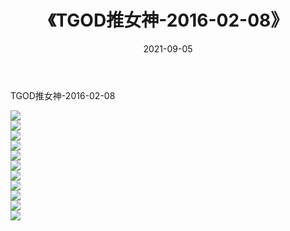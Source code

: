 ﻿---
layout: post
title:  《TGOD推女神-2016-02-08》
date:   2021-09-05
img: http://img.660000.xyz/Sharelink/网络美图/2021/TGOD推女神-2016-02-08/000.jpg
categories: [美女, 清纯, 唯美]
---

TGOD推女神-2016-02-08

  ![](http://img.660000.xyz/Sharelink/网络美图/2021/TGOD推女神-2016-02-08/001.jpg) <br> ![](http://img.660000.xyz/Sharelink/网络美图/2021/TGOD推女神-2016-02-08/002.jpg) <br> ![](http://img.660000.xyz/Sharelink/网络美图/2021/TGOD推女神-2016-02-08/003.jpg) <br> ![](http://img.660000.xyz/Sharelink/网络美图/2021/TGOD推女神-2016-02-08/004.jpg) <br> ![](http://img.660000.xyz/Sharelink/网络美图/2021/TGOD推女神-2016-02-08/005.jpg) <br> ![](http://img.660000.xyz/Sharelink/网络美图/2021/TGOD推女神-2016-02-08/006.jpg) <br> ![](http://img.660000.xyz/Sharelink/网络美图/2021/TGOD推女神-2016-02-08/007.jpg) <br> ![](http://img.660000.xyz/Sharelink/网络美图/2021/TGOD推女神-2016-02-08/008.jpg) <br> ![](http://img.660000.xyz/Sharelink/网络美图/2021/TGOD推女神-2016-02-08/009.jpg) <br> ![](http://img.660000.xyz/Sharelink/网络美图/2021/TGOD推女神-2016-02-08/010.jpg) <br> ![](http://img.660000.xyz/Sharelink/网络美图/2021/TGOD推女神-2016-02-08/011.jpg) <br>
